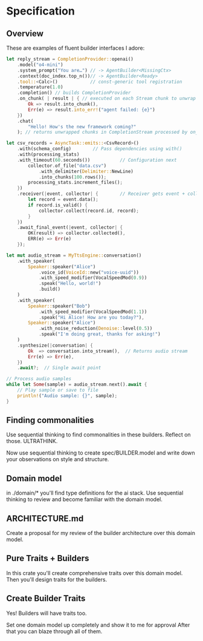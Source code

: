 # Specification

## Overview

These are examples of fluent builder interfaces I adore:

```rust
let reply_stream = CompletionProvider::openai()
    .model("o4-mini")
    .system_prompt("You are…") // -> AgentBuilder<MissingCtx>
    .context(doc_index.top_n())// -> AgentBuilder<Ready>
    .tool::<Calc>()            // const-generic tool registration
    .temperature(1.0)
    .completion() // builds CompletionProvider
    .on_chunk( | result | { // executed on each Stream chunk to unwrap
        Ok => result.into_chunk(),
        Err(e) => result.into_err!("agent failed: {e}")
    })
    .chat(
        "Hello! How's the new framework coming?"
    ); // returns unwrapped chunks in CompletionStream processed by on_chunk closure
```


```rust
let csv_records = AsyncTask::emits::<CsvRecord>()
    .with(schema_config)        // Pass dependencies using with()
    .with(processing_stats)
    .with_timeout(60.seconds())           // Configuration next
        collector.of_file("data.csv")
            .with_delimiter(Delimiter::NewLine)
            .into_chunks(100.rows());
        processing_stats.increment_files();
    })
    .receiver(|event, collector| {        // Receiver gets event + collector
        let record = event.data();
        if record.is_valid() {
            collector.collect(record.id, record);
        }
    })
    .await_final_event(|event, collector| {
        OK(result) => collector.collected(),
        ERR(e) => Err(e)
    });
```

```rust
let mut audio_stream = MyTtsEngine::conversation()
    .with_speaker(
        Speaker::speaker("Alice")
            .voice_id(VoiceId::new("voice-uuid"))
            .with_speed_modifier(VocalSpeedMod(0.9))
            .speak("Hello, world!")
            .build()
    )
    .with_speaker(
        Speaker::speaker("Bob")
            .with_speed_modifier(VocalSpeedMod(1.1))
            .speak("Hi Alice! How are you today?"),
        Speaker::speaker("Alice")
            .with_noise_reduction(Denoise::level(0.5))
            .speak("I'm doing great, thanks for asking!")
    )
    .synthesize(|conversation| {
        Ok  => conversation.into_stream(),  // Returns audio stream
        Err(e) => Err(e),
    })
    .await?;  // Single await point

// Process audio samples
while let Some(sample) = audio_stream.next().await {
    // Play sample or save to file
    println!("Audio sample: {}", sample);
}
```

## Finding commonalities

Use sequential thinking to find commonalities
in these builders. Reflect on those. ULTRATHINK.

Now use sequential thinking to create spec/BUILDER.model
and write down your observations on style and structure.

## Domain model

in ./domain/* you'll find type definitions for the ai stack.
Use sequential thinking to review and become familiar with the domain model.

## ARCHITECTURE.md

Create a proposal for my review of the builder architecture over
this domain model.

## Pure Traits + Builders

In this crate you'll create comprehensive traits over this domain model.
Then you'll design traits for the builders.

## Create Builder Traits

Yes! Builders will have traits too.

Set one domain model up completely and show it to me for approval
After that you can blaze through all of them.
